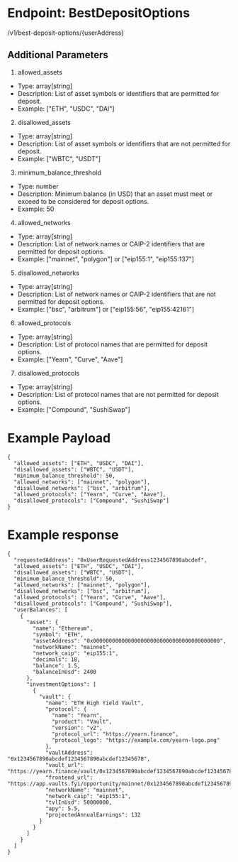 # Endpoint: BestDepositOptions

/v1/best-deposit-options/{userAddress}

## Additional Parameters
1. allowed_assets
* Type: array[string]
* Description: List of asset symbols or identifiers that are permitted for deposit.
* Example: ["ETH", "USDC", "DAI"]
2. disallowed_assets
* Type: array[string]
* Description: List of asset symbols or identifiers that are not permitted for deposit.
* Example: ["WBTC", "USDT"]
3. minimum_balance_threshold
* Type: number
* Description: Minimum balance (in USD) that an asset must meet or exceed to be considered for deposit options.
* Example: 50
4. allowed_networks
* Type: array[string]
* Description: List of network names or CAIP-2 identifiers that are permitted for deposit options.
* Example: ["mainnet", "polygon"] or ["eip155:1", "eip155:137"]
5. disallowed_networks
* Type: array[string]
* Description: List of network names or CAIP-2 identifiers that are not permitted for deposit options.
* Example: ["bsc", "arbitrum"] or ["eip155:56", "eip155:42161"]
6. allowed_protocols
* Type: array[string]
* Description: List of protocol names that are permitted for deposit options.
* Example: ["Yearn", "Curve", "Aave"]
7. disallowed_protocols
* Type: array[string]
* Description: List of protocol names that are not permitted for deposit options.
* Example: ["Compound", "SushiSwap"]


# Example Payload
```
{
  "allowed_assets": ["ETH", "USDC", "DAI"],
  "disallowed_assets": ["WBTC", "USDT"],
  "minimum_balance_threshold": 50,
  "allowed_networks": ["mainnet", "polygon"],
  "disallowed_networks": ["bsc", "arbitrum"],
  "allowed_protocols": ["Yearn", "Curve", "Aave"],
  "disallowed_protocols": ["Compound", "SushiSwap"]
}
```
# Example response
```
{
  "requestedAddress": "0xUserRequestedAddress1234567890abcdef",
  "allowed_assets": ["ETH", "USDC", "DAI"],
  "disallowed_assets": ["WBTC", "USDT"],
  "minimum_balance_threshold": 50,
  "allowed_networks": ["mainnet", "polygon"],
  "disallowed_networks": ["bsc", "arbitrum"],
  "allowed_protocols": ["Yearn", "Curve", "Aave"],
  "disallowed_protocols": ["Compound", "SushiSwap"],
  "userBalances": [
    {
      "asset": {
        "name": "Ethereum",
        "symbol": "ETH",
        "assetAddress": "0x0000000000000000000000000000000000000000",
        "networkName": "mainnet",
        "network_caip": "eip155:1",
        "decimals": 18,
        "balance": 1.5,
        "balanceInUsd": 2400
      },
      "investmentOptions": [
        {
          "vault": {
            "name": "ETH High Yield Vault",
            "protocol": {
              "name": "Yearn",
              "product": "Vault",
              "version": "v2",
              "protocol_url": "https://yearn.finance",
              "protocol_logo": "https://example.com/yearn-logo.png"
            },
            "vaultAddress": "0x1234567890abcdef1234567890abcdef12345678",
            "vault_url": "https://yearn.finance/vault/0x1234567890abcdef1234567890abcdef12345678",
            "frontend_url": "https://app.vaults.fyi/opportunity/mainnet/0x1234567890abcdef1234567890abcdef12345678",
            "networkName": "mainnet",
            "network_caip": "eip155:1",
            "tvlInUsd": 50000000,
            "apy": 5.5,
            "projectedAnnualEarnings": 132
          }
        }
      ]
    }
  ]
}

```
